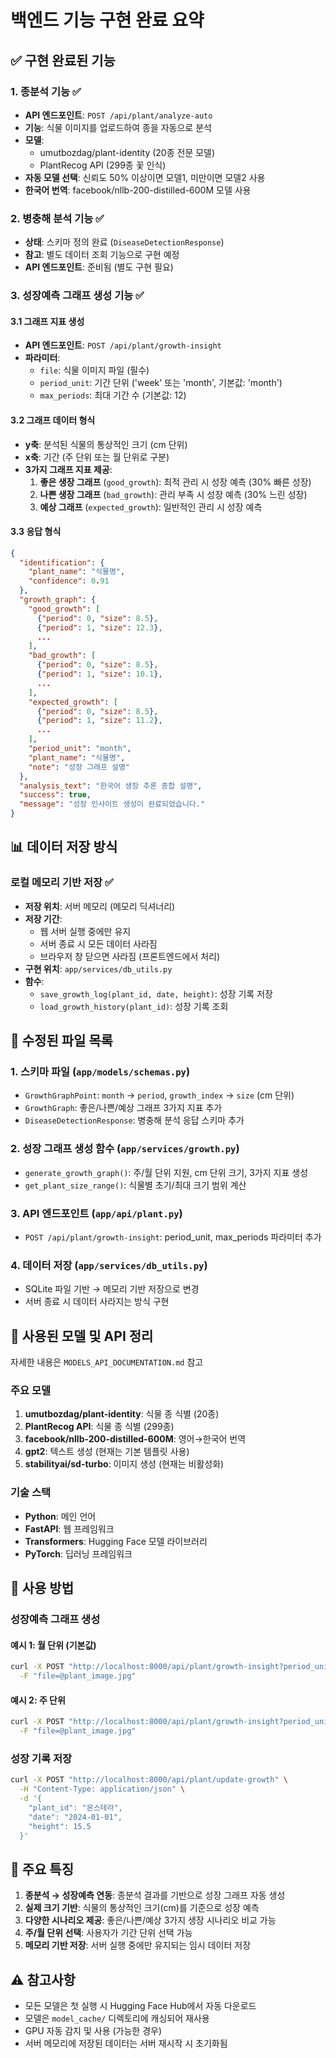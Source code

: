 # 백엔드 기능 구현 완료 요약

## ✅ 구현 완료된 기능

### 1. 종분석 기능 ✅
- **API 엔드포인트**: `POST /api/plant/analyze-auto`
- **기능**: 식물 이미지를 업로드하여 종을 자동으로 분석
- **모델**: 
  - umutbozdag/plant-identity (20종 전문 모델)
  - PlantRecog API (299종 꽃 인식)
- **자동 모델 선택**: 신뢰도 50% 이상이면 모델1, 미만이면 모델2 사용
- **한국어 번역**: facebook/nllb-200-distilled-600M 모델 사용

### 2. 병충해 분석 기능 ✅
- **상태**: 스키마 정의 완료 (`DiseaseDetectionResponse`)
- **참고**: 별도 데이터 조회 기능으로 구현 예정
- **API 엔드포인트**: 준비됨 (별도 구현 필요)

### 3. 성장예측 그래프 생성 기능 ✅

#### 3.1 그래프 지표 생성
- **API 엔드포인트**: `POST /api/plant/growth-insight`
- **파라미터**:
  - `file`: 식물 이미지 파일 (필수)
  - `period_unit`: 기간 단위 ('week' 또는 'month', 기본값: 'month')
  - `max_periods`: 최대 기간 수 (기본값: 12)

#### 3.2 그래프 데이터 형식
- **y축**: 분석된 식물의 통상적인 크기 (cm 단위)
- **x축**: 기간 (주 단위 또는 월 단위로 구분)
- **3가지 그래프 지표 제공**:
  1. **좋은 생장 그래프** (`good_growth`): 최적 관리 시 성장 예측 (30% 빠른 성장)
  2. **나쁜 생장 그래프** (`bad_growth`): 관리 부족 시 성장 예측 (30% 느린 성장)
  3. **예상 그래프** (`expected_growth`): 일반적인 관리 시 성장 예측

#### 3.3 응답 형식
```json
{
  "identification": {
    "plant_name": "식물명",
    "confidence": 0.91
  },
  "growth_graph": {
    "good_growth": [
      {"period": 0, "size": 8.5},
      {"period": 1, "size": 12.3},
      ...
    ],
    "bad_growth": [
      {"period": 0, "size": 8.5},
      {"period": 1, "size": 10.1},
      ...
    ],
    "expected_growth": [
      {"period": 0, "size": 8.5},
      {"period": 1, "size": 11.2},
      ...
    ],
    "period_unit": "month",
    "plant_name": "식물명",
    "note": "성장 그래프 설명"
  },
  "analysis_text": "한국어 생장 추론 종합 설명",
  "success": true,
  "message": "성장 인사이트 생성이 완료되었습니다."
}
```

## 📊 데이터 저장 방식

### 로컬 메모리 기반 저장 ✅
- **저장 위치**: 서버 메모리 (메모리 딕셔너리)
- **저장 기간**: 
  - 웹 서버 실행 중에만 유지
  - 서버 종료 시 모든 데이터 사라짐
  - 브라우저 창 닫으면 사라짐 (프론트엔드에서 처리)
- **구현 위치**: `app/services/db_utils.py`
- **함수**:
  - `save_growth_log(plant_id, date, height)`: 성장 기록 저장
  - `load_growth_history(plant_id)`: 성장 기록 조회

## 🔧 수정된 파일 목록

### 1. 스키마 파일 (`app/models/schemas.py`)
- `GrowthGraphPoint`: `month` → `period`, `growth_index` → `size` (cm 단위)
- `GrowthGraph`: 좋은/나쁜/예상 그래프 3가지 지표 추가
- `DiseaseDetectionResponse`: 병충해 분석 응답 스키마 추가

### 2. 성장 그래프 생성 함수 (`app/services/growth.py`)
- `generate_growth_graph()`: 주/월 단위 지원, cm 단위 크기, 3가지 지표 생성
- `get_plant_size_range()`: 식물별 초기/최대 크기 범위 계산

### 3. API 엔드포인트 (`app/api/plant.py`)
- `POST /api/plant/growth-insight`: period_unit, max_periods 파라미터 추가

### 4. 데이터 저장 (`app/services/db_utils.py`)
- SQLite 파일 기반 → 메모리 기반 저장으로 변경
- 서버 종료 시 데이터 사라지는 방식 구현

## 📝 사용된 모델 및 API 정리

자세한 내용은 `MODELS_API_DOCUMENTATION.md` 참고

### 주요 모델
1. **umutbozdag/plant-identity**: 식물 종 식별 (20종)
2. **PlantRecog API**: 식물 종 식별 (299종)
3. **facebook/nllb-200-distilled-600M**: 영어→한국어 번역
4. **gpt2**: 텍스트 생성 (현재는 기본 템플릿 사용)
5. **stabilityai/sd-turbo**: 이미지 생성 (현재는 비활성화)

### 기술 스택
- **Python**: 메인 언어
- **FastAPI**: 웹 프레임워크
- **Transformers**: Hugging Face 모델 라이브러리
- **PyTorch**: 딥러닝 프레임워크

## 🚀 사용 방법

### 성장예측 그래프 생성

#### 예시 1: 월 단위 (기본값)
```bash
curl -X POST "http://localhost:8000/api/plant/growth-insight?period_unit=month&max_periods=12" \
  -F "file=@plant_image.jpg"
```

#### 예시 2: 주 단위
```bash
curl -X POST "http://localhost:8000/api/plant/growth-insight?period_unit=week&max_periods=24" \
  -F "file=@plant_image.jpg"
```

### 성장 기록 저장
```bash
curl -X POST "http://localhost:8000/api/plant/update-growth" \
  -H "Content-Type: application/json" \
  -d '{
    "plant_id": "몬스테라",
    "date": "2024-01-01",
    "height": 15.5
  }'
```

## 📌 주요 특징

1. **종분석 → 성장예측 연동**: 종분석 결과를 기반으로 성장 그래프 자동 생성
2. **실제 크기 기반**: 식물의 통상적인 크기(cm)를 기준으로 성장 예측
3. **다양한 시나리오 제공**: 좋은/나쁜/예상 3가지 생장 시나리오 비교 가능
4. **주/월 단위 선택**: 사용자가 기간 단위 선택 가능
5. **메모리 기반 저장**: 서버 실행 중에만 유지되는 임시 데이터 저장

## ⚠️ 참고사항

- 모든 모델은 첫 실행 시 Hugging Face Hub에서 자동 다운로드
- 모델은 `model_cache/` 디렉토리에 캐싱되어 재사용
- GPU 자동 감지 및 사용 (가능한 경우)
- 서버 메모리에 저장된 데이터는 서버 재시작 시 초기화됨

